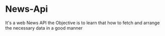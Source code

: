 # News-Api

It's a web News API the  Objective is to learn that how to fetch and arrange the necessary data in a good manner 
